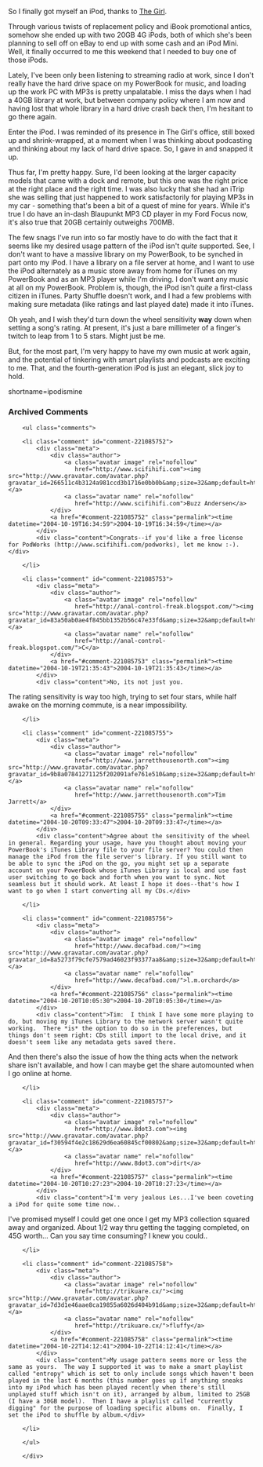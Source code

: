 So I finally got myself an iPod, thanks to [The Girl](http://missadroit.livejournal.com).  

Through various twists of replacement policy and iBook promotional antics, somehow she ended up with two 20GB 4G iPods, both of which she's been planning to sell off on eBay to end up with some cash and an iPod Mini.  Well, it finally occurred to me this weekend that I needed to buy one of those iPods.

Lately, I've been only been listening to streaming radio at work, since I don't really have the hard drive space on my PowerBook for music, and loading up the work PC with MP3s is pretty unpalatable.  I miss the days when I had a 40GB library at work, but between company policy where I am now and having lost that whole library in a hard drive crash back then, I'm hesitant to go there again.

Enter the iPod.  I was reminded of its presence in The Girl's office, still boxed up and shrink-wrapped, at a moment when I was thinking about podcasting and thinking about my lack of hard drive space.  So, I gave in and snapped it up.  

Thus far, I'm pretty happy.  Sure, I'd been looking at the larger capacity models that came with a dock and remote, but this one was the right price at the right place and the right time.  I was also lucky that she had an iTrip she was selling that just happened to work satisfactorily for playing MP3s in my car - something that's been a bit of a quest of mine for years.  While it's true I do have an in-dash Blaupunkt MP3 CD player in my Ford Focus now, it's also true that 20GB certainly outweighs 700MB.

The few snags I've run into so far mostly have to do with the fact that it seems like my desired usage pattern of the iPod isn't *quite* supported.  See, I don't want to have a massive library on my PowerBook, to be synched in part onto my iPod.  I have a library on a file server at home, and I want to use the iPod alternately as a music store away from home for iTunes on my PowerBook and as an MP3 player while I'm driving.  I don't want any music at all on my PowerBook.  Problem is, though, the iPod isn't *quite* a first-class citizen in iTunes.  Party Shuffle doesn't work, and I had a few problems with making sure metadata (like ratings and last played date) made it into iTunes.

Oh yeah, and I wish they'd turn down the wheel sensitivity **way** down when setting a song's rating.  At present, it's just a bare millimeter of a finger's twitch to leap from 1 to 5 stars.  Might just be me.

But, for the most part, I'm very happy to have my own music at work again, and the potential of tinkering with smart playlists and podcasts are exciting to me.  That, and the fourth-generation iPod is just an elegant, slick joy to hold.
<!--more-->
shortname=ipodismine

<div id="comments" class="comments archived-comments">
            <h3>Archived Comments</h3>
            
        <ul class="comments">
            
        <li class="comment" id="comment-221085752">
            <div class="meta">
                <div class="author">
                    <a class="avatar image" rel="nofollow" 
                       href="http://www.scifihifi.com"><img src="http://www.gravatar.com/avatar.php?gravatar_id=266511c4b3124a981ccd3b1716e0bb0b&amp;size=32&amp;default=http://mediacdn.disqus.com/1320279820/images/noavatar32.png"/></a>
                    <a class="avatar name" rel="nofollow" 
                       href="http://www.scifihifi.com">Buzz Andersen</a>
                </div>
                <a href="#comment-221085752" class="permalink"><time datetime="2004-10-19T16:34:59">2004-10-19T16:34:59</time></a>
            </div>
            <div class="content">Congrats--if you'd like a free license for PodWorks (http://www.scifihifi.com/podworks), let me know :-).</div>
            
        </li>
    
        <li class="comment" id="comment-221085753">
            <div class="meta">
                <div class="author">
                    <a class="avatar image" rel="nofollow" 
                       href="http://anal-control-freak.blogspot.com/"><img src="http://www.gravatar.com/avatar.php?gravatar_id=83a50ab0ae4f845bb1352b56c47e33fd&amp;size=32&amp;default=http://mediacdn.disqus.com/1320279820/images/noavatar32.png"/></a>
                    <a class="avatar name" rel="nofollow" 
                       href="http://anal-control-freak.blogspot.com/">C</a>
                </div>
                <a href="#comment-221085753" class="permalink"><time datetime="2004-10-19T21:35:43">2004-10-19T21:35:43</time></a>
            </div>
            <div class="content">No, its not just you.

The rating sensitivity is way too high, trying to set four stars, while half awake on the morning commute, is a near impossibility.</div>
            
        </li>
    
        <li class="comment" id="comment-221085755">
            <div class="meta">
                <div class="author">
                    <a class="avatar image" rel="nofollow" 
                       href="http://www.jarretthousenorth.com"><img src="http://www.gravatar.com/avatar.php?gravatar_id=9b8a07841271125f202091afe761e510&amp;size=32&amp;default=http://mediacdn.disqus.com/1320279820/images/noavatar32.png"/></a>
                    <a class="avatar name" rel="nofollow" 
                       href="http://www.jarretthousenorth.com">Tim Jarrett</a>
                </div>
                <a href="#comment-221085755" class="permalink"><time datetime="2004-10-20T09:33:47">2004-10-20T09:33:47</time></a>
            </div>
            <div class="content">Agree about the sensitivity of the wheel in general. Regarding your usage, have you thought about moving your PowerBook's iTunes Library file to your file server? You could then manage the iPod from the file server's library. If you still want to be able to sync the iPod on the go, you might set up a separate account on your PowerBook whose iTunes Library is local and use fast user switching to go back and forth when you want to sync. Not seamless but it should work. At least I hope it does--that's how I want to go when I start converting all my CDs.</div>
            
        </li>
    
        <li class="comment" id="comment-221085756">
            <div class="meta">
                <div class="author">
                    <a class="avatar image" rel="nofollow" 
                       href="http://www.decafbad.com/"><img src="http://www.gravatar.com/avatar.php?gravatar_id=8a5273f79cfe7579ad46023f93377aa8&amp;size=32&amp;default=http://mediacdn.disqus.com/1320279820/images/noavatar32.png"/></a>
                    <a class="avatar name" rel="nofollow" 
                       href="http://www.decafbad.com/">l.m.orchard</a>
                </div>
                <a href="#comment-221085756" class="permalink"><time datetime="2004-10-20T10:05:30">2004-10-20T10:05:30</time></a>
            </div>
            <div class="content">Tim:  I think I have some more playing to do, but moving my iTunes Library to the network server wasn't quite working.  There *is* the option to do so in the preferences, but things don't seem right: CDs still import to the local drive, and it doesn't seem like any metadata gets saved there.

And then there's also the issue of how the thing acts when the network share isn't available, and how I can maybe get the share automounted when I go online at home.</div>
            
        </li>
    
        <li class="comment" id="comment-221085757">
            <div class="meta">
                <div class="author">
                    <a class="avatar image" rel="nofollow" 
                       href="http://www.8dot3.com"><img src="http://www.gravatar.com/avatar.php?gravatar_id=f30594f4e2c18629d6ea60845cf00802&amp;size=32&amp;default=http://mediacdn.disqus.com/1320279820/images/noavatar32.png"/></a>
                    <a class="avatar name" rel="nofollow" 
                       href="http://www.8dot3.com">dirt</a>
                </div>
                <a href="#comment-221085757" class="permalink"><time datetime="2004-10-20T10:27:23">2004-10-20T10:27:23</time></a>
            </div>
            <div class="content">I'm very jealous Les...I've been coveting a iPod for quite some time now..

I've promised myself I could get one once I get my MP3 collection squared away and organized.  About 1/2 way thru getting the tagging completed, on 45G worth... Can you say time consuming?  I knew you could..</div>
            
        </li>
    
        <li class="comment" id="comment-221085758">
            <div class="meta">
                <div class="author">
                    <a class="avatar image" rel="nofollow" 
                       href="http://trikuare.cx/"><img src="http://www.gravatar.com/avatar.php?gravatar_id=7d3d1e46aae8ca19855a6026d404b91d&amp;size=32&amp;default=http://mediacdn.disqus.com/1320279820/images/noavatar32.png"/></a>
                    <a class="avatar name" rel="nofollow" 
                       href="http://trikuare.cx/">fluffy</a>
                </div>
                <a href="#comment-221085758" class="permalink"><time datetime="2004-10-22T14:12:41">2004-10-22T14:12:41</time></a>
            </div>
            <div class="content">My usage pattern seems more or less the same as yours.  The way I supported it was to make a smart playlist called "entropy" which is set to only include songs which haven't been played in the last 6 months (this number goes up if anything sneaks into my iPod which has been played recently when there's still unplayed stuff which isn't on it), arranged by album, limited to 25GB (I have a 30GB model).  Then I have a playlist called "currently digging" for the purpose of loading specific albums on.  Finally, I set the iPod to shuffle by album.</div>
            
        </li>
    
        </ul>
    
        </div>
    